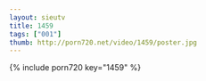 ```yaml
--- 
layout: sieutv
title: 1459
tags: ["001"]
thumb: http://porn720.net/video/1459/poster.jpg
---
```

{% include porn720 key="1459" %} 
